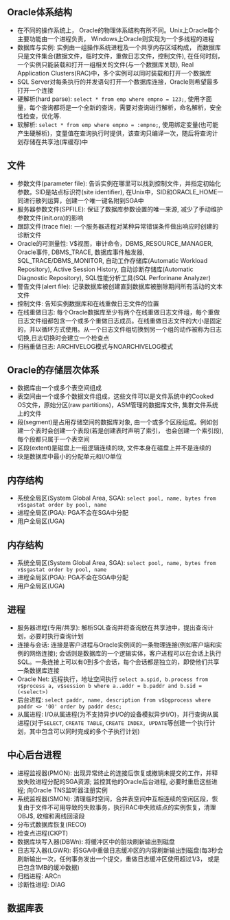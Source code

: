## Oracle体系结构
- 在不同的操作系统上， Oracle的物理体系结构有所不同。Unix上Oracle每个主要功能由一个进程负责， Windows上Oracle则实现为一个多线程的进程
- 数据库与实例: 实例由一组操作系统进程及一个共享内存区域构成， 而数据库只是文件集合(数据文件，临时文件，重做日志文件，控制文件), 在任何时刻，一个实例只能装载和打开一组相关的文件(与一个数据库关联), Real Application Clusters(RAC)中，多个实例可以同时装载和打开一个数据库
- SQL Server对每条执行的并发语句打开一个数据库连接，Oracle则希望最多打开一个连接
- 硬解析(hard parse): `select * from emp where empno = 123;`, 使用字面量，每个查询都将是一个全新的查询，需要对查询进行解析，命名解析，安全性检查，优化等.
- 软解析: `select * from emp where empno = :empno;`, 使用绑定变量(也可能产生硬解析)，变量值在查询执行时提供，该查询只编译一次，随后将查询计划存储在共享池(库缓存)中

## 文件
- 参数文件(parameter file): 告诉实例在哪里可以找到控制文件，并指定初始化参数。SID是站点标识符(site identifier), 在Unix中，SID和ORACLE_HOME一同进行散列运算，创建一个唯一键名附到SGA中
- 服务器参数文件(SPFILE): 保证了数据库参数设置的唯一来源, 减少了手动维护参数文件(init.ora)的影响
- 跟踪文件(trace file): 一个服务器进程对某种异常错误条件做出响应时创建的诊断文件
- Oracle的可测量性: V$视图，审计命令，DBMS_RESOURCE_MANAGER, Oracle事件, DBMS_TRACE, 数据库事件触发器, SQL_TRACE/DBMS_MONITOR, 自动工作存储库(Automatic Workload Repository), Active Session History, 自动诊断存储库(Automatic Diagnostic Repository), SQL性能分析工具(SQL Perforinane Analyzer)
- 警告文件(alert file): 记录数据库被创建直到数据库被删除期间所有活动的文本文件
- 控制文件: 告知实例数据库和在线重做日志文件的位置
- 在线重做日志: 每个Oracle数据库至少有两个在线重做日志文件组，每个重做日志文件组都包含一个或多个重做日志成员。在线重做日志文件的大小是固定的，并以循环方式使用。从一个日志文件组切换到另一个组的动作被称为日志切换,日志切换时会建立一个检查点
- 归档重做日志: ARCHIVELOG模式与NOARCHIVELOG模式

## Oracle的存储层次体系
- 数据库由一个或多个表空间组成
- 表空间由一个或多个数据文件组成，这些文件可以是文件系统中的Cooked OS文件，原始分区(raw partitions)，ASM管理的数据库文件, 集群文件系统上的文件
- 段(segment)是占用存储空间的数据库对象, 由一个或多个区段组成。例如创建一个表时会创建一个表段(若是创建表时声明了索引， 也会创建一个索引段), 每个段都只属于一个表空间
- 区段(extent)是磁盘上一组逻辑连续的块, 文件本身在磁盘上并不是连续的
- 块是数据库中最小的分配单元和I/O单位

## 内存结构
- 系统全局区(System Global Area, SGA): `select pool, name, bytes from v$sgastat order by pool, name`
- 进程全局区(PGA): PGA不会在SGA中分配
- 用户全局区(UGA)


## 内存结构
- 系统全局区(System Global Area, SGA): `select pool, name, bytes from v$sgastat order by pool, name`
- 进程全局区(PGA): PGA不会在SGA中分配
- 用户全局区(UGA)

## 进程
- 服务器进程(专用/共享): 解析SQL查询并将查询放在共享池中，提出查询计划，必要时执行查询计划
- 连接与会话: 连接是客户进程与Oracle实例间的一条物理连接(例如客户端和实例的网络连接); 会话则是数据库的一个逻辑实体，客户进程可以在会话上执行SQL。一条连接上可以有0到多个会话，每个会话都是独立的，即使他们共享一条数据库连接
- Oracle Net: 远程执行，地址空间执行 `select a.spid, b.process from v$process a, v$session b where a..addr = b.paddr and b.sid = (<select>)`
- 后台进程: `select paddr, name, description from v$bgprocess where paddr <> '00' order by paddr desc;`
- 从属进程: I/O从属进程(为不支持异步I/O的设备模拟异步I/O)，并行查询从属进程(对于`SELECT`, `CREATE TABLE`, `CREATE INDEX, UPDATE`等创建一个执行计划，其中包含可以同时完成的多个子执行计划)

## 中心后台进程
- 进程监视器(PMON): 出现异常终止的连接后恢复或撤销未提交的工作，并释放失败进程分配的SGA资源; 监控其他的Oracle后台进程, 必要时重启这些进程; 向Oracle TNS监听器注册实例
- 系统监视器(SMON): 清理临时空间，合并表空间中互相连续的空闲区段，恢复由于文件不可用导致的失败事务，执行RAC中失败结点的实例恢复，清理OBJ$, 收缩和离线回滚段
- 分布式数据库恢复(RECO)
- 检查点进程(CKPT)
- 数据库块写入器(DBWn): 将缓冲区中的脏块刷新输出到磁盘
- 日志写入器(LGWR): 将SGA中重做日志缓冲区的内容刷新输出到磁盘(每3秒会刷新输出一次，任何事务发出一个提交，重做日志缓冲区使用超过1/3， 或是已包含1MB的缓冲数据)
- 归档进程: ARCn
- 诊断性进程: DIAG

## 数据库表
